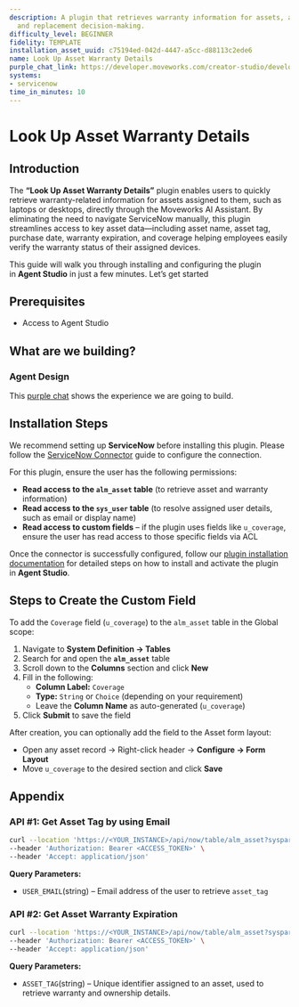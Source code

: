 ```yaml
---
description: A plugin that retrieves warranty information for assets, aiding in repair
  and replacement decision-making.
difficulty_level: BEGINNER
fidelity: TEMPLATE
installation_asset_uuid: c75194ed-042d-4447-a5cc-d88113c2ede6
name: Look Up Asset Warranty Details
purple_chat_link: https://developer.moveworks.com/creator-studio/developer-tools/purple-chat/?conversation=%7B%22startTimestamp%22%3A%2211%3A43+AM%22%2C%22messages%22%3A%5B%7B%22parts%22%3A%5B%7B%22richText%22%3A%22%3Cp%3EWhat%27s+the+warranty+information+for+my+laptop%3F%3C%2Fp%3E%22%7D%5D%2C%22role%22%3A%22user%22%7D%2C%7B%22parts%22%3A%5B%7B%22reasoningSteps%22%3A%5B%7B%22richText%22%3A%22%3Cp%3ESearching+%3Cb%3EServiceNow%3C%2Fb%3E+for+assets+assigned+to+you...%3C%2Fp%3E%22%2C%22status%22%3A%22success%22%7D%5D%7D%2C%7B%22richText%22%3A%22%3Cp%3EI+found+one+laptop+assigned+to+you%2C+the+%3Cb%3EMacBook+Pro+16%5C%22%3C%2Fb%3E.+Here+is+the+warranty+information+I+found+in+%3Cb%3EServiceNow%3C%2Fb%3E%3A%3C%2Fp%3E%3Cul%3E%3Cli%3E%3Cb%3EAsset+Tag%3A%3C%2Fb%3E+S-ASSET-58292%3C%2Fli%3E%3Cli%3E%3Cb%3EPurchase+Date%3A%3C%2Fb%3E+2023-08-15%3C%2Fli%3E%3Cli%3E%3Cb%3EWarranty+Expiration%3A%3C%2Fb%3E+2026-08-14%3C%2Fli%3E%3Cli%3E%3Cb%3EStatus%3A%3C%2Fb%3E+%3Ccode%3EActive%3C%2Fcode%3E%3C%2Fli%3E%3Cli%3E%3Cb%3ECoverage%3A%3C%2Fb%3E+Includes+hardware+repair%2C+technical+support%2C+and+battery+service.+Does+not+cover+accidental+damage.%3C%2Fli%3E%3C%2Ful%3E%22%7D%2C%7B%22citations%22%3A%5B%7B%22citationTitle%22%3A%22S-ASSET-58292%22%2C%22connectorName%22%3A%22servicenow%22%7D%5D%7D%5D%2C%22role%22%3A%22assistant%22%7D%5D%7D
systems:
- servicenow
time_in_minutes: 10
---
```


# Look Up Asset Warranty Details

## Introduction

The **“Look Up Asset Warranty Details”** plugin enables users to quickly retrieve warranty-related information for assets assigned to them, such as laptops or desktops, directly through the Moveworks AI Assistant. By eliminating the need to navigate ServiceNow manually, this plugin streamlines access to key asset data—including asset name, asset tag, purchase date, warranty expiration, and coverage helping employees easily verify the warranty status of their assigned devices.

This guide will walk you through installing and configuring the plugin in **Agent Studio** in just a few minutes. Let’s get started

## Prerequisites

- Access to Agent Studio

## **What are we building?**

### **Agent Design**

This [purple chat](https://developer.moveworks.com/creator-studio/developer-tools/purple-chat/?conversation=%7B%22startTimestamp%22%3A%2211%3A43+AM%22%2C%22messages%22%3A%5B%7B%22parts%22%3A%5B%7B%22richText%22%3A%22%3Cp%3EWhat%27s+the+warranty+information+for+my+laptop%3F%3C%2Fp%3E%22%7D%5D%2C%22role%22%3A%22user%22%7D%2C%7B%22parts%22%3A%5B%7B%22reasoningSteps%22%3A%5B%7B%22richText%22%3A%22%3Cp%3ESearching+%3Cb%3EServiceNow%3C%2Fb%3E+for+assets+assigned+to+you...%3C%2Fp%3E%22%2C%22status%22%3A%22success%22%7D%5D%7D%2C%7B%22richText%22%3A%22%3Cp%3EI+found+one+laptop+assigned+to+you%2C+the+%3Cb%3EMacBook+Pro+16%5C%22%3C%2Fb%3E.+Here+is+the+warranty+information+I+found+in+%3Cb%3EServiceNow%3C%2Fb%3E%3A%3C%2Fp%3E%3Cul%3E%3Cli%3E%3Cb%3EAsset+Tag%3A%3C%2Fb%3E+S-ASSET-58292%3C%2Fli%3E%3Cli%3E%3Cb%3EPurchase+Date%3A%3C%2Fb%3E+2023-08-15%3C%2Fli%3E%3Cli%3E%3Cb%3EWarranty+Expiration%3A%3C%2Fb%3E+2026-08-14%3C%2Fli%3E%3Cli%3E%3Cb%3EStatus%3A%3C%2Fb%3E+%3Ccode%3EActive%3C%2Fcode%3E%3C%2Fli%3E%3Cli%3E%3Cb%3ECoverage%3A%3C%2Fb%3E+Includes+hardware+repair%2C+technical+support%2C+and+battery+service.+Does+not+cover+accidental+damage.%3C%2Fli%3E%3C%2Ful%3E%22%7D%2C%7B%22citations%22%3A%5B%7B%22citationTitle%22%3A%22S-ASSET-58292%22%2C%22connectorName%22%3A%22servicenow%22%7D%5D%7D%5D%2C%22role%22%3A%22assistant%22%7D%5D%7D) shows the experience we are going to build.

## Installation Steps

We recommend setting up **ServiceNow** before installing this plugin. Please follow the [ServiceNow Connector](https://developer.moveworks.com/marketplace/package/?id=servicenow&hist=home%2Cbrws#how-to-implement) guide to configure the connection.

For this plugin, ensure the user has the following permissions:

- **Read access to the `alm_asset` table** (to retrieve asset and warranty information)
- **Read access to the `sys_user` table** (to resolve assigned user details, such as email or display name)
- **Read access to custom fields** – if the plugin uses fields like `u_coverage`, ensure the user has read access to those specific fields via ACL

Once the connector is successfully configured, follow our [plugin installation documentation](https://help.moveworks.com/docs/ai-agent-marketplace-installation) for detailed steps on how to install and activate the plugin in **Agent Studio**.

## **Steps to Create the Custom Field**

To add the `Coverage` field (`u_coverage`) to the `alm_asset` table in the Global scope:

1. Navigate to **System Definition → Tables**
2. Search for and open the **`alm_asset`** table
3. Scroll down to the **Columns** section and click **New**
4. Fill in the following:
    - **Column Label:** `Coverage`
    - **Type:** `String` or `Choice` (depending on your requirement)
    - Leave the **Column Name** as auto-generated (`u_coverage`)
5. Click **Submit** to save the field

After creation, you can optionally add the field to the Asset form layout:

- Open any asset record → Right-click header → **Configure → Form Layout**
- Move `u_coverage` to the desired section and click **Save**

## **Appendix**

### **API #1: Get Asset Tag by using Email**

```bash
curl --location 'https://<YOUR_INSTANCE>/api/now/table/alm_asset?sysparm_query=assigned_to.email=<USER_EMAIL>' \
--header 'Authorization: Bearer <ACCESS_TOKEN>' \
--header 'Accept: application/json'
```

**Query Parameters:**

- `USER_EMAIL`(string) – Email address of the user to retrieve `asset_tag`

### **API #2:  Get Asset Warranty Expiration**

```bash
curl --location 'https://<YOUR_INSTANCE>/api/now/table/alm_asset?sysparm_query=asset_tag=<ASSET_TAG>&sysparm_fields=display_name,asset_tag,purchase_date,warranty_expiration,install_status,u_coverage' \
--header 'Authorization: Bearer <ACCESS_TOKEN>' \
--header 'Accept: application/json'
```

**Query Parameters:**

- `ASSET_TAG`(string) – Unique identifier assigned to an asset, used to retrieve warranty and ownership details.
